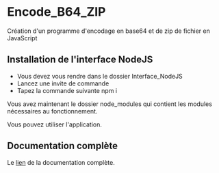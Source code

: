 # Encode_B64_ZIP

<!-- ![dangerzone](https://github.com/RexT2507/Encode_B64_ZIP/blob/master/documentation/Encodage-base64-zip/docs/img/dangerzone.jpg) -->

Création d'un programme d'encodage en base64 et de zip de fichier en JavaScript

## Installation de l'interface NodeJS

+ Vous devez vous rendre dans le dossier Interface_NodeJS
+ Lancez une invite de commande
+ Tapez la commande suivante npm i

Vous avez maintenant le dossier node_modules qui contient les modules nécessaires au fonctionnement.

Vous pouvez utiliser l'application.

## Documentation complète

Le [lien](https://rext2507.github.io/Encode_B64_ZIP/) de la documentation complète.